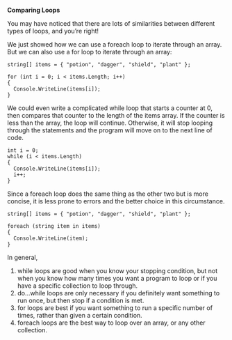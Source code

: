 **Comparing Loops**

You may have noticed that there are lots of similarities between different types of loops, and you’re right!

We just showed how we can use a foreach loop to iterate through an array. But we can also use a for loop to iterate through an array:
```
string[] items = { "potion", "dagger", "shield", "plant" };

for (int i = 0; i < items.Length; i++)
{
  Console.WriteLine(items[i]);
}
```
We could even write a complicated while loop that starts a counter at 0, then compares that counter to the length of the items array. If the counter is less than the array, the loop will continue. Otherwise, it will stop looping through the statements and the program will move on to the next line of code.
```
int i = 0;
while (i < items.Length)
{ 
  Console.WriteLine(items[i]); 
  i++; 
}
```
Since a foreach loop does the same thing as the other two but is more concise, it is less prone to errors and the better choice in this circumstance.
```
string[] items = { "potion", "dagger", "shield", "plant" };

foreach (string item in items)
{
  Console.WriteLine(item);
}
```
In general,

  1.   while loops are good when you know your stopping condition, but not when you know how many times you want a program to loop or if you have a specific collection to loop through.
  2.  do...while loops are only necessary if you definitely want something to run once, but then stop if a condition is met.
  3.  for loops are best if you want something to run a specific number of times, rather than given a certain condition.
  4.  foreach loops are the best way to loop over an array, or any other collection.

